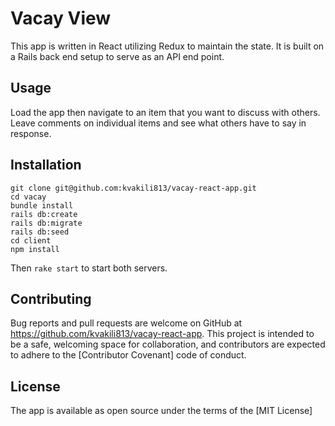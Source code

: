 # Vacay View #

This app is written in React utilizing Redux to maintain the state. It is built on a Rails back end setup to serve as an API end point.

## Usage ##

Load the app then navigate to an item that you want to discuss with others. Leave comments on individual items and see what others have to say in response.

## Installation ##

```shell
git clone git@github.com:kvakili813/vacay-react-app.git
cd vacay
bundle install
rails db:create
rails db:migrate
rails db:seed
cd client
npm install
```

Then `rake start` to start both servers.

## Contributing ##

Bug reports and pull requests are welcome on GitHub at https://github.com/kvakili813/vacay-react-app. This project is intended to be a safe, welcoming space for collaboration, and contributors are expected to adhere to the [Contributor Covenant] code of conduct.

## License ##

The app is available as open source under the terms of the [MIT License]
